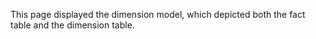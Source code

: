 This page displayed the dimension model, which depicted both the fact table and the dimension table.
